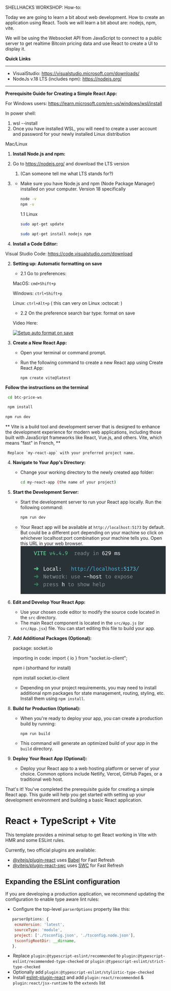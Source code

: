 SHELLHACKS WORKSHOP: How-to:

Today we are going to learn a bit about web development. How to create an application using React. Tools we will learn a bit about are: nodejs, npm, vite.

We will be using the Websocket API from JavaScript to connect to a public server to get realtime Bitcoin pricing data and use React to create a UI to display it.

**Quick Links**

---

- VisualStudio: https://visualstudio.microsoft.com/downloads/
- NodeJs v.18 LTS (includes npm): https://nodejs.org/

---

**Prerequisite Guide for Creating a Simple React App:**

For Windows users:
https://learn.microsoft.com/en-us/windows/wsl/install

In power shell:

1. wsl --install
2. Once you have installed WSL, you will need to create a user account and password for your newly installed Linux distribution

Mac/Linux

1.  **Install Node.js and npm:**

1.  Go to https://nodejs.org/ and download the LTS version
    1. (Can someone tell me what LTS stands for?)
1.  - Make sure you have Node.js and npm (Node Package Manager) installed on your computer. Version 18 specifically

      ```bash
      node -v
      npm -v
      ```

      1.1 Linux

      ```bash
      sudo apt-get update
      ```

      ```bash
      sudo apt-get install nodejs npm
      ```

1.  **Install a Code Editor:**

Visual Studio Code:
https://code.visualstudio.com/download

2. **Setting up: Automatic formatting on save**

   - 2.1 Go to preferences:

   MacOS: `cmd+Shift+p`

   Windows: `ctrl+Shift+p`

   Linux: `ctrl+Alt+p` ( this can very on Linux :octocat: )

   - 2.2 On the preference search bar type: format on save

   Video Here:

   [![Setup auto format on save](https://img.youtube.com/vi/WCsHvCdyPY8/0.jpg)](https://www.youtube.com/watch?v=WCsHvCdyPY8)

3. **Create a New React App:**

   - Open your terminal or command prompt.
   - Run the following command to create a new React app using Create React App:

     ```bash/bash
     npm create vite@latest
     ```

**Follow the instructions on the terminal**

```bash
 cd btc-price-ws
```

```bash
 npm install
```

```bash
npm run dev
```

** Vite is a build tool and development server that is designed to enhance the development experience for modern web applications, including those built with JavaScript frameworks like React, Vue.js, and others. Vite, which means "fast" in French, **

     Replace `my-react-app` with your preferred project name.

4. **Navigate to Your App's Directory:**

   - Change your working directory to the newly created app folder:

     ```bash
     cd my-react-app (the name of your project)
     ```

5. **Start the Development Server:**

   - Start the development server to run your React app locally. Run the following command:

     ```bash
     npm run dev
     ```

   - Your React app will be available at `http://localhost:5173` by default.
     But could be a different port depending on your machine so click on whichever localhost:port combination your machine tells you. Open this URL in your web browser.
     ![Default Port](public/static/localhost_port.png)

6. **Edit and Develop Your React App:**

   - Use your chosen code editor to modify the source code located in the `src` directory.
   - The main React component is located in the `src/App.js` (or `src/App.jsx`) file. You can start editing this file to build your app.

7. **Add Additional Packages (Optional):**

   package: socket.io

   importing in code: import { io } from "socket.io-client";

   npm i (shorthand for install)

   npm install socket.io-client

   - Depending on your project requirements, you may need to install additional npm packages for state management, routing, styling, etc. Install them using `npm install`.

8. **Build for Production (Optional):**

   - When you're ready to deploy your app, you can create a production build by running:

     ```bash
     npm run build
     ```

   - This command will generate an optimized build of your app in the `build` directory.

9. **Deploy Your React App (Optional):**

   - Deploy your React app to a web hosting platform or server of your choice. Common options include Netlify, Vercel, GitHub Pages, or a traditional web host.

That's it! You've completed the prerequisite guide for creating a simple React app. This guide will help you get started with setting up your development environment and building a basic React application.

# React + TypeScript + Vite

This template provides a minimal setup to get React working in Vite with HMR and some ESLint rules.

Currently, two official plugins are available:

- [@vitejs/plugin-react](https://github.com/vitejs/vite-plugin-react/blob/main/packages/plugin-react/README.md) uses [Babel](https://babeljs.io/) for Fast Refresh
- [@vitejs/plugin-react-swc](https://github.com/vitejs/vite-plugin-react-swc) uses [SWC](https://swc.rs/) for Fast Refresh

## Expanding the ESLint configuration

If you are developing a production application, we recommend updating the configuration to enable type aware lint rules:

- Configure the top-level `parserOptions` property like this:

```js
   parserOptions: {
    ecmaVersion: 'latest',
    sourceType: 'module',
    project: ['./tsconfig.json', './tsconfig.node.json'],
    tsconfigRootDir: __dirname,
   },
```

- Replace `plugin:@typescript-eslint/recommended` to `plugin:@typescript-eslint/recommended-type-checked` or `plugin:@typescript-eslint/strict-type-checked`
- Optionally add `plugin:@typescript-eslint/stylistic-type-checked`
- Install [eslint-plugin-react](https://github.com/jsx-eslint/eslint-plugin-react) and add `plugin:react/recommended` & `plugin:react/jsx-runtime` to the `extends` list
